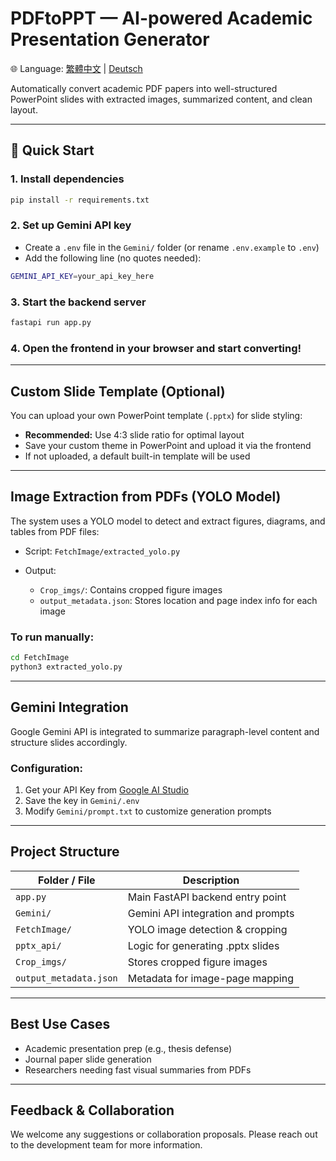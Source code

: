 # PDFtoPPT — AI-powered Academic Presentation Generator

🌐 Language: [繁體中文](./README.zh-TW.md) | [Deutsch](./README.de.md)

Automatically convert academic PDF papers into well-structured PowerPoint slides with extracted images, summarized content, and clean layout.

---

## 🚀 Quick Start

### 1. Install dependencies

```bash
pip install -r requirements.txt
```

### 2. Set up Gemini API key

* Create a `.env` file in the `Gemini/` folder (or rename `.env.example` to `.env`)
* Add the following line (no quotes needed):

```bash
GEMINI_API_KEY=your_api_key_here
```

### 3. Start the backend server

```bash
fastapi run app.py
```

### 4. Open the frontend in your browser and start converting!

---

## Custom Slide Template (Optional)

You can upload your own PowerPoint template (`.pptx`) for slide styling:

* **Recommended:** Use 4:3 slide ratio for optimal layout
* Save your custom theme in PowerPoint and upload it via the frontend
* If not uploaded, a default built-in template will be used

---

## Image Extraction from PDFs (YOLO Model)

The system uses a YOLO model to detect and extract figures, diagrams, and tables from PDF files:

* Script: `FetchImage/extracted_yolo.py`
* Output:

  * `Crop_imgs/`: Contains cropped figure images
  * `output_metadata.json`: Stores location and page index info for each image

### To run manually:

```bash
cd FetchImage
python3 extracted_yolo.py
```

---

## Gemini Integration

Google Gemini API is integrated to summarize paragraph-level content and structure slides accordingly.

### Configuration:

1. Get your API Key from [Google AI Studio](https://aistudio.google.com/u/3/prompts/new_chat)
2. Save the key in `Gemini/.env`
3. Modify `Gemini/prompt.txt` to customize generation prompts

---

## Project Structure

| Folder / File          | Description                        |
| ---------------------- | ---------------------------------- |
| `app.py`               | Main FastAPI backend entry point   |
| `Gemini/`              | Gemini API integration and prompts |
| `FetchImage/`          | YOLO image detection & cropping    |
| `pptx_api/`            | Logic for generating .pptx slides  |
| `Crop_imgs/`           | Stores cropped figure images       |
| `output_metadata.json` | Metadata for image-page mapping    |

---

## Best Use Cases

* Academic presentation prep (e.g., thesis defense)
* Journal paper slide generation
* Researchers needing fast visual summaries from PDFs

---

## Feedback & Collaboration

We welcome any suggestions or collaboration proposals. Please reach out to the development team for more information.
